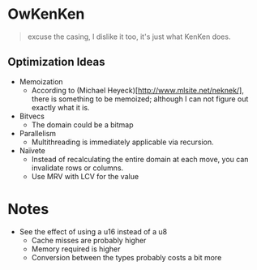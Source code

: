 # OwKenKen
> excuse the casing, I dislike it too, it's just what KenKen does.

## Optimization Ideas

- Memoization
  - According to (Michael Heyeck)[http://www.mlsite.net/neknek/], there is something to be memoized; although I can not figure out exactly what it is.
- Bitvecs
  - The domain could be a bitmap
- Parallelism
  - Multithreading is immediately applicable via recursion.
- Naïvete
  - Instead of recalculating the entire domain at each move, you can invalidate rows or columns.
  - Use MRV with LCV for the value

# Notes

- See the effect of using a u16 instead of a u8
  - Cache misses are probably higher
  - Memory required is higher
  - Conversion between the types probably costs a bit more

